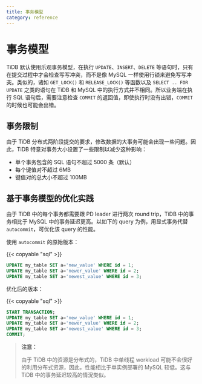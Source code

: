 ```yaml
---
title: 事务模型
category: reference
---
```


# 事务模型

TiDB 默认使用乐观事务模型，在执行 `UPDATE`、`INSERT`、`DELETE` 等语句时，只有在提交过程中才会检查写写冲突，而不是像 MySQL 一样使用行锁来避免写写冲突。类似的，诸如 `GET_LOCK()` 和 `RELEASE_LOCK()` 等函数以及 `SELECT .. FOR UPDATE` 之类的语句在 TiDB 和 MySQL 中的执行方式并不相同。所以业务端在执行 SQL 语句后，需要注意检查 `COMMIT` 的返回值，即使执行时没有出错，`COMMIT` 的时候也可能会出错。

## 事务限制

由于 TiDB 分布式两阶段提交的要求，修改数据的大事务可能会出现一些问题。因此，TiDB 特意对事务大小设置了一些限制以减少这种影响：

* 单个事务包含的 SQL 语句不超过 5000 条（默认）
* 每个键值对不超过 6MB
* 键值对的总大小不超过 100MB

## 基于事务模型的优化实践

由于 TiDB 中的每个事务都需要跟 PD leader 进行两次 round trip，TiDB 中的事务相比于 MySQL 中的事务延迟更高。以如下的 query 为例，用显式事务代替 `autocommit`，可优化该 query 的性能。

使用 `autocommit` 的原始版本：

{{< copyable "sql" >}}

```sql
UPDATE my_table SET a='new_value' WHERE id = 1;
UPDATE my_table SET a='newer_value' WHERE id = 2;
UPDATE my_table SET a='newest_value' WHERE id = 3;
```

优化后的版本：

{{< copyable "sql" >}}

```sql
START TRANSACTION;
UPDATE my_table SET a='new_value' WHERE id = 1;
UPDATE my_table SET a='newer_value' WHERE id = 2;
UPDATE my_table SET a='newest_value' WHERE id = 3;
COMMIT;
```

> **注意：**
>
> 由于 TiDB 中的资源是分布式的，TiDB 中单线程 workload 可能不会很好的利用分布式资源，因此，性能相比于单实例部署的 MySQL 较低。这与 TiDB 中的事务延迟较高的情況类似。
